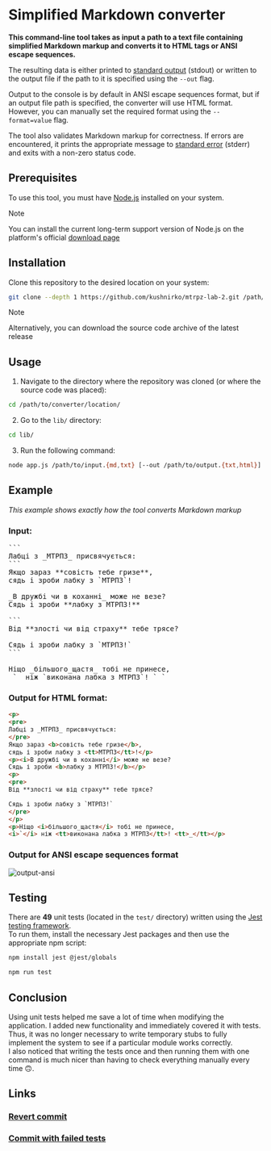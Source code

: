 # Simplified Markdown converter

**This command-line tool takes as input a path to a text file containing simplified Markdown markup and converts it to HTML tags or ANSI escape sequences.**

The resulting data is either printed to [standard output](https://en.wikipedia.org/wiki/Standard_streams) (stdout) or written to the output file if the path to it is specified using the `--out` flag.

Output to the console is by default in ANSI escape sequences format, but if an output file path is specified, the converter will use HTML format. However, you can manually set the required format using the `--format=value` flag.

The tool also validates Markdown markup for correctness. If errors are encountered, it prints the appropriate message to [standard error](https://en.wikipedia.org/wiki/Standard_streams) (stderr) and exits with a non-zero status code.

## Prerequisites

To use this tool, you must have [Node.js](https://nodejs.org/en) installed on your system.

> [!NOTE]
> You can install the current long-term support version of Node.js on the platform's official [download page](https://nodejs.org/en/download)

## Installation

Clone this repository to the desired location on your system:

```bash
git clone --depth 1 https://github.com/kushnirko/mtrpz-lab-2.git /path/to/desired/location/
```

> [!NOTE]
> Alternatively, you can download the source code archive of the latest release

## Usage

1. Navigate to the directory where the repository was cloned (or where the source code was placed):
  
```bash
cd /path/to/converter/location/
```

2. Go to the `lib/` directory:

```bash
cd lib/
```

3. Run the following command:

```bash
node app.js /path/to/input.{md,txt} [--out /path/to/output.{txt,html}] [--format={ansi,html}]
```

## Example

_This example shows exactly how the tool converts Markdown markup_

### Input:

<pre>
```
Лабці з _МТРПЗ_ присвячується:
```
Якщо зараз **совість тебе гризе**,
сядь і зроби лабку з `МТРПЗ`!

_В дружбі чи в коханні_ може не везе?
Сядь і зроби **лабку з МТРПЗ!**

```
Від **злості чи від страху** тебе трясе?

Сядь і зроби лабку з `МТРПЗ!`
```

Ніщо _більшого_щастя_ тобі не принесе,
_`_ ніж `виконана лабка з МТРПЗ`! `_`
</pre>

### Output for HTML format:

```html
<p>
<pre>
Лабці з _МТРПЗ_ присвячується:
</pre>
Якщо зараз <b>совість тебе гризе</b>,
сядь і зроби лабку з <tt>МТРПЗ</tt>!</p>
<p><i>В дружбі чи в коханні</i> може не везе?
Сядь і зроби <b>лабку з МТРПЗ!</b></p>
<p>
<pre>
Від **злості чи від страху** тебе трясе?

Сядь і зроби лабку з `МТРПЗ!`
</pre>
</p>
<p>Ніщо <i>більшого_щастя</i> тобі не принесе,
<i>`</i> ніж <tt>виконана лабка з МТРПЗ</tt>! <tt>_</tt></p>
```

### Output for ANSI escape sequences format

![output-ansi](https://github.com/kushnirko/mtrpz-lab-2/assets/115948037/7bd1b3e3-288a-403d-b0c1-eb46595b3dd7)

## Testing

There are **49** unit tests (located in the `test/` directory) written using the [Jest testing framework](https://jestjs.io). \
To run them, install the necessary Jest packages and then use the appropriate npm script:

```bash
npm install jest @jest/globals
```

```bash
npm run test
```

## Conclusion

Using unit tests helped me save a lot of time when modifying the application. I added new functionality and immediately covered it with tests. Thus, it was no longer necessary to write temporary stubs to fully implement the system to see if a particular module works correctly. \
I also noticed that writing the tests once and then running them with one command is much nicer than having to check everything manually every time 🙃.

## Links

### [Revert commit](https://github.com/kushnirko/mtrpz-lab-2/commit/158f8c555173593e06cc947b5985a66dbacfe514)

### [Commit with failed tests](https://github.com/kushnirko/mtrpz-lab-2/commit/0b727832a48600496eb77a0fe5d5db486c2e1cdb)
